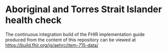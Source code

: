 # Aboriginal and Torres Strait Islander health check

The continuous integration build of the FHIR implementation guide produced from the content of this repository can be viewed at https://build.fhir.org/ig/aehrc/item-715-data/


